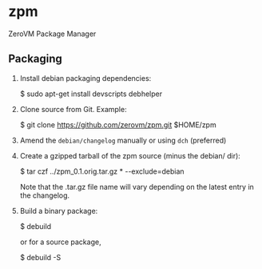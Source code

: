 # zpm

ZeroVM Package Manager


## Packaging

1. Install debian packaging dependencies:

    $ sudo apt-get install devscripts debhelper

2. Clone source from Git. Example:

    $ git clone https://github.com/zerovm/zpm.git $HOME/zpm

3. Amend the `debian/changelog` manually or using `dch` (preferred)

4. Create a gzipped tarball of the zpm source (minus the debian/ dir):

    $ tar czf ../zpm_0.1.orig.tar.gz * --exclude=debian

   Note that the .tar.gz file name will vary depending on the latest entry
   in the changelog.

5. Build a binary package:

    $ debuild

   or for a source package,

    $ debuild -S
